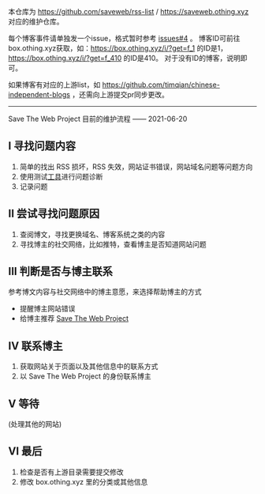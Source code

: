本仓库为 <https://github.com/saveweb/rss-list> / <https://saveweb.othing.xyz> 对应的维护仓库。

每个博客事件请单独发一个issue，格式暂时参考 [issues#4](https://github.com/saveweb/doing/issues/4) 。
博客ID可前往box.othing.xyz获取，如：<https://box.othing.xyz/i/?get=f_1> 的ID是1，<https://box.othing.xyz/i/?get=f_410> 的ID是410。
对于没有ID的博客，说明即可。

如果博客有对应的上游list，如 <https://github.com/timqian/chinese-independent-blogs> ，还需向上游提交pr同步更改。

---

Save The Web Project 目前的维护流程 —— 2021-06-20

## I 寻找问题内容

1. 简单的找出 RSS 损坏，RSS 失效，网站证书错误，网站域名问题等问题方向
2. 使用测试[工具](https://github.com/saveweb/tools)进行问题诊断
3. 记录问题

## II 尝试寻找问题原因

1. 查阅博文，寻找更换域名、博客系统之类的内容
2. 寻找博主的社交网络，比如推特，查看博主是否知道网站问题

## III 判断是否与博主联系

参考博文内容与社交网络中的博主意愿，来选择帮助博主的方式

+ 提醒博主网站错误
+ 给博主推荐 [Save The Web Project](https://saveweb.othing.xyz/)

## IV 联系博主

1. 获取网站关于页面以及其他信息中的联系方式
2. 以 Save The Web Project 的身份联系博主

## V 等待

(处理其他的网站)

## VI 最后

1. 检查是否有上游目录需要提交修改
2. 修改 box.othing.xyz 里的分类或其他信息

